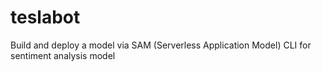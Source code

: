 # teslabot
 Build and deploy a model via SAM (Serverless Application Model) CLI for sentiment analysis model
